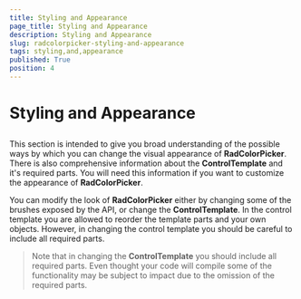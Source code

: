 ```yaml
---
title: Styling and Appearance
page_title: Styling and Appearance
description: Styling and Appearance
slug: radcolorpicker-styling-and-appearance
tags: styling,and,appearance
published: True
position: 4
---
```


# Styling and Appearance



## 

This section is intended to give you broad understanding of the possible ways by which you can change the visual appearance of __RadColorPicker__. There is also comprehensive information about the __ControlTemplate__ and it's required parts. You will need this information if you want to customize the appearance of __RadColorPicker__. 

You can modify the look of __RadColorPicker__ either by changing some of the brushes exposed by the API, or change the __ControlTemplate__. In the control template you are allowed to reorder the template parts and your own objects. However, in changing the control template you should be careful to include all required parts.

>Note that in changing the __ControlTemplate__ you should include all required parts. Even thought your code will compile some of the functionality may be subject to impact due to the omission of the required parts. 
